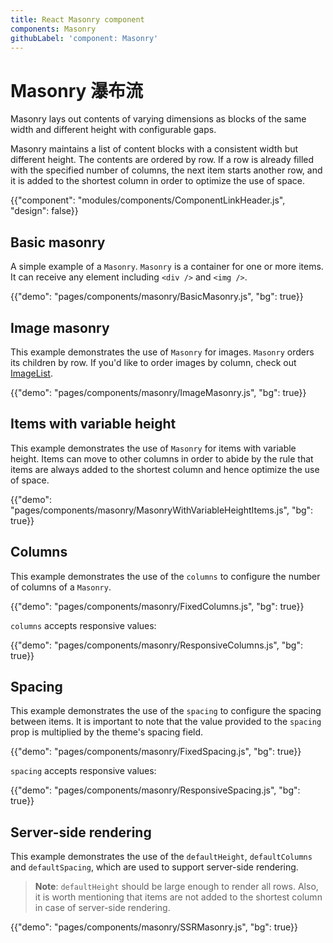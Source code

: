 ```yaml
---
title: React Masonry component
components: Masonry
githubLabel: 'component: Masonry'
---
```


# Masonry 瀑布流

<p class="description">Masonry lays out contents of varying dimensions as blocks of the same width and different height with configurable gaps.</p>

Masonry maintains a list of content blocks with a consistent width but different height. The contents are ordered by row. If a row is already filled with the specified number of columns, the next item starts another row, and it is added to the shortest column in order to optimize the use of space.

{{"component": "modules/components/ComponentLinkHeader.js", "design": false}}

## Basic masonry

A simple example of a `Masonry`. `Masonry` is a container for one or more items. It can receive any element including `<div />` and `<img />`.

{{"demo": "pages/components/masonry/BasicMasonry.js", "bg": true}}

## Image masonry

This example demonstrates the use of `Masonry` for images. `Masonry` orders its children by row. If you'd like to order images by column, check out [ImageList](/components/image-list/#masonry-image-list).

{{"demo": "pages/components/masonry/ImageMasonry.js", "bg": true}}

## Items with variable height

This example demonstrates the use of `Masonry` for items with variable height. Items can move to other columns in order to abide by the rule that items are always added to the shortest column and hence optimize the use of space.

{{"demo": "pages/components/masonry/MasonryWithVariableHeightItems.js", "bg": true}}

## Columns

This example demonstrates the use of the `columns` to configure the number of columns of a `Masonry`.

{{"demo": "pages/components/masonry/FixedColumns.js", "bg": true}}

`columns` accepts responsive values:

{{"demo": "pages/components/masonry/ResponsiveColumns.js", "bg": true}}

## Spacing

This example demonstrates the use of the `spacing` to configure the spacing between items. It is important to note that the value provided to the `spacing` prop is multiplied by the theme's spacing field.

{{"demo": "pages/components/masonry/FixedSpacing.js", "bg": true}}

`spacing` accepts responsive values:

{{"demo": "pages/components/masonry/ResponsiveSpacing.js", "bg": true}}

## Server-side rendering

This example demonstrates the use of the `defaultHeight`, `defaultColumns` and `defaultSpacing`, which are used to support server-side rendering.

> **Note**: `defaultHeight` should be large enough to render all rows. Also, it is worth mentioning that items are not added to the shortest column in case of server-side rendering.

{{"demo": "pages/components/masonry/SSRMasonry.js", "bg": true}}
